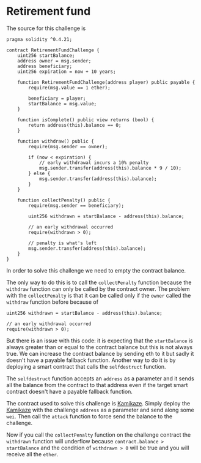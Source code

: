 # Retirement fund

The source for this challenge is
```
pragma solidity ^0.4.21;

contract RetirementFundChallenge {
    uint256 startBalance;
    address owner = msg.sender;
    address beneficiary;
    uint256 expiration = now + 10 years;

    function RetirementFundChallenge(address player) public payable {
        require(msg.value == 1 ether);

        beneficiary = player;
        startBalance = msg.value;
    }

    function isComplete() public view returns (bool) {
        return address(this).balance == 0;
    }

    function withdraw() public {
        require(msg.sender == owner);

        if (now < expiration) {
            // early withdrawal incurs a 10% penalty
            msg.sender.transfer(address(this).balance * 9 / 10);
        } else {
            msg.sender.transfer(address(this).balance);
        }
    }

    function collectPenalty() public {
        require(msg.sender == beneficiary);

        uint256 withdrawn = startBalance - address(this).balance;

        // an early withdrawal occurred
        require(withdrawn > 0);

        // penalty is what's left
        msg.sender.transfer(address(this).balance);
    }
}
```

In order to solve this challenge we need to empty the contract
balance.

The only way to do this is to call the `collectPenalty` function
because the `withdraw` function can only be called by the contract
owner. The problem with the `collectPenalty` is that it can be called
only if the `owner` called the `withdraw` function before because of

```
uint256 withdrawn = startBalance - address(this).balance;

// an early withdrawal occurred
require(withdrawn > 0);
```

But there is an issue with this code: it is expecting that the 
`startBalance` is always greater than or equal to the contract
balance but this is not always true. We can increase the contract
balance by sending eth to it but sadly it doesn't have a payable
fallback function. Another way to do it is by deploying a smart
contract that calls the `selfdestruct` function.

The `selfdestruct` function accepts an `address` as a parameter
and it sends all the balance from the contract to that address
even if the target smart contract doesn't have a payable fallback
function.

The contract used to solve this challenge is [Kamikaze](Kamikaze.sol).
Simply deploy the [Kamikaze](Kamikaze.sol) with the challenge
`address` as a parameter and send along some `wei`. Then call
the `attack` function to force send the balance to the challenge.

Now if you call the `collectPenalty` function on the challenge
contract the `withdrawn` function will underflow because
`contract.balance > startBalance` and the condition of
`withdrawn > 0` will be true and you will receive all the `ether`.
